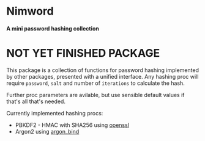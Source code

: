 # Nimword
#### A mini password hashing collection

<h1> NOT YET FINISHED PACKAGE </h1>

This package is a collection of functions for password hashing implemented by other packages, presented with a unified interface.
Any hashing proc will require `password`, `salt` and number of `iterations` to calculate the hash.

Further proc parameters are avilable, but use sensible default values if that's all that's needed.

Currently implemented hashing procs:
- PBKDF2 - HMAC with SHA256 using [openssl](https://nim-lang.org/docs/openssl.html)
- Argon2 using [argon_bind](https://github.com/D-Nice/argon2_bind)